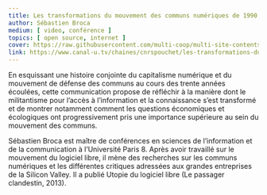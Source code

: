 ```yaml
---
title: Les transformations du mouvement des communs numériques de 1990 à nos jours
author: Sébastien Broca
medium: [ video, conférence ]
topics: [ open source, internet ]
cover: https://raw.githubusercontent.com/multi-coop/multi-site-contents/maj-edito/texts/ressources/images/broca-transformation_mouvement_communs.png
link: https://www.canal-u.tv/chaines/cnrspouchet/les-transformations-du-mouvement-des-communs-numeriques-de-1990-a-nos-jours
---
```


En esquissant une histoire conjointe du capitalisme numérique et du mouvement de défense des communs au cours des trente années écoulées, cette communication propose de réfléchir à la manière dont le militantisme pour l’accès à l’information et la connaissance s’est transformé et de montrer notamment comment les questions économiques et écologiques ont progressivement pris une importance supérieure au sein du mouvement des communs.

Sébastien Broca est maître de conférences en sciences de l’information et de la communication à l’Université Paris 8. Après avoir travaillé sur le mouvement du logiciel libre, il mène des recherches sur les communs numériques et les différentes critiques adressées aux grandes entreprises de la Silicon Valley. Il a publié Utopie du logiciel libre (Le passager clandestin, 2013).
